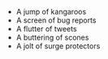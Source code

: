 
* A jump of kangaroos
* A screen of bug reports
* A flutter of tweets
* A buttering of scones
* A jolt of surge protectors
